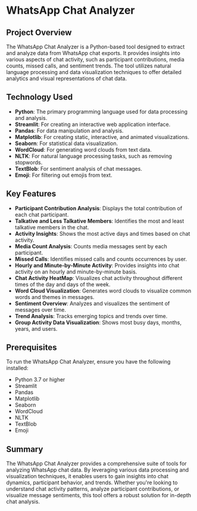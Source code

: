 # WhatsApp Chat Analyzer

## Project Overview
The WhatsApp Chat Analyzer is a Python-based tool designed to extract and analyze data from WhatsApp chat exports. It provides insights into various aspects of chat activity, such as participant contributions, media counts, missed calls, and sentiment trends. The tool utilizes natural language processing and data visualization techniques to offer detailed analytics and visual representations of chat data.

## Technology Used
- **Python**: The primary programming language used for data processing and analysis.
- **Streamlit**: For creating an interactive web application interface.
- **Pandas**: For data manipulation and analysis.
- **Matplotlib**: For creating static, interactive, and animated visualizations.
- **Seaborn**: For statistical data visualization.
- **WordCloud**: For generating word clouds from text data.
- **NLTK**: For natural language processing tasks, such as removing stopwords.
- **TextBlob**: For sentiment analysis of chat messages.
- **Emoji**: For filtering out emojis from text.

## Key Features
- **Participant Contribution Analysis**: Displays the total contribution of each chat participant.
- **Talkative and Less Talkative Members**: Identifies the most and least talkative members in the chat.
- **Activity Insights**: Shows the most active days and times based on chat activity.
- **Media Count Analysis**: Counts media messages sent by each participant.
- **Missed Calls**: Identifies missed calls and counts occurrences by user.
- **Hourly and Minute-by-Minute Activity**: Provides insights into chat activity on an hourly and minute-by-minute basis.
- **Chat Activity HeatMap**: Visualizes chat activity throughout different times of the day and days of the week.
- **Word Cloud Visualization**: Generates word clouds to visualize common words and themes in messages.
- **Sentiment Overview**: Analyzes and visualizes the sentiment of messages over time.
- **Trend Analysis**: Tracks emerging topics and trends over time.
- **Group Activity Data Visualization**: Shows most busy days, months, years, and users.

## Prerequisites
To run the WhatsApp Chat Analyzer, ensure you have the following installed:
- Python 3.7 or higher
- Streamlit
- Pandas
- Matplotlib
- Seaborn
- WordCloud
- NLTK
- TextBlob
- Emoji


## Summary
The WhatsApp Chat Analyzer provides a comprehensive suite of tools for analyzing WhatsApp chat data. By leveraging various data processing and visualization techniques, it enables users to gain insights into chat dynamics, participant behavior, and trends. Whether you're looking to understand chat activity patterns, analyze participant contributions, or visualize message sentiments, this tool offers a robust solution for in-depth chat analysis.

